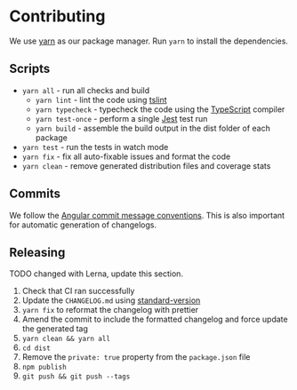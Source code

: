 # Contributing

We use [yarn](https://yarnpkg.org) as our package manager. Run `yarn` to install
the dependencies.

## Scripts

* `yarn all` - run all checks and build
  * `yarn lint` - lint the code using
    [tslint](https://palantir.github.io/tslint/)
  * `yarn typecheck` - typecheck the code using the
    [TypeScript](https://www.typescriptlang.org/) compiler
  * `yarn test-once` - perform a single [Jest](https://facebook.github.io/jest/)
    test run
  * `yarn build` - assemble the build output in the dist folder of each package
* `yarn test` - run the tests in watch mode
* `yarn fix` - fix all auto-fixable issues and format the code
* `yarn clean` - remove generated distribution files and coverage stats

## Commits

We follow the
[Angular commit message conventions](https://github.com/angular/angular/blob/master/CONTRIBUTING.md).
This is also important for automatic generation of changelogs.

## Releasing

TODO changed with Lerna, update this section.

1.  Check that CI ran successfully
2.  Update the `CHANGELOG.md` using
    [standard-version](https://github.com/conventional-changelog/standard-version)
3.  `yarn fix` to reformat the changelog with prettier
4.  Amend the commit to include the formatted changelog and force update the generated tag
5.  `yarn clean && yarn all`
6.  `cd dist`
7.  Remove the `private: true` property from the `package.json` file
8.  `npm publish`
9.  `git push && git push --tags`
